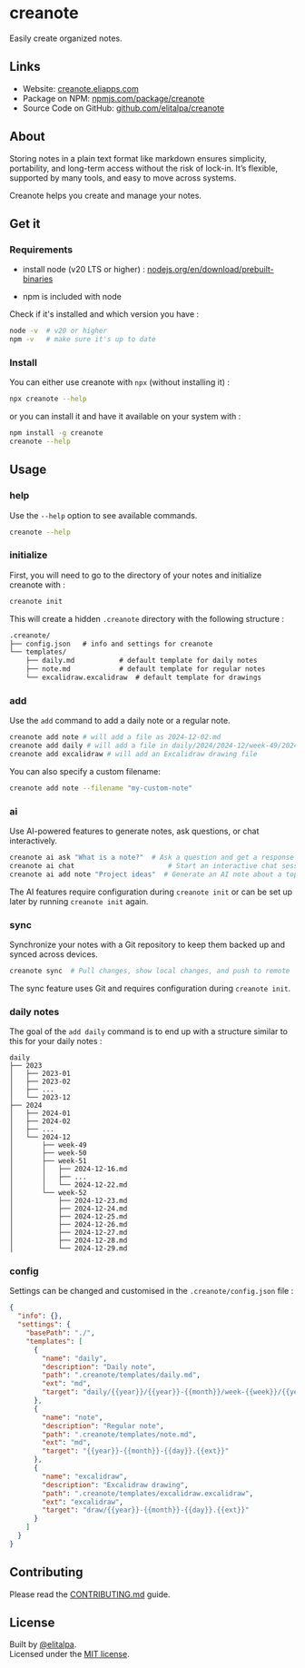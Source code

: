 # creanote

Easily create organized notes.

## Links

- Website: [creanote.eliapps.com](https://creanote.eliapps.com/)
- Package on NPM: [npmjs.com/package/creanote](https://www.npmjs.com/package/creanote)
- Source Code on GitHub: [github.com/elitalpa/creanote](https://github.com/elitalpa/creanote#readme)

## About

Storing notes in a plain text format like markdown ensures simplicity, portability, and long-term access without the risk of lock-in. It’s flexible, supported by many tools, and easy to move across systems.

Creanote helps you create and manage your notes.

## Get it

### Requirements

- install node (v20 LTS or higher) : [nodejs.org/en/download/prebuilt-binaries](https://nodejs.org/en/download/prebuilt-binaries)

- npm is included with node

Check if it's installed and which version you have :

```sh
node -v  # v20 or higher
npm -v   # make sure it's up to date
```

### Install

You can either use creanote with `npx` (without installing it) :

```sh
npx creanote --help
```

or you can install it and have it available on your system with :

```sh
npm install -g creanote
creanote --help
```

## Usage

### help

Use the `--help` option to see available commands.

```sh
creanote --help
```

### initialize

First, you will need to go to the directory of your notes and initialize creanote with :

```sh
creanote init
```

This will create a hidden `.creanote` directory with the following structure :

```txt
.creanote/
├── config.json   # info and settings for creanote
└── templates/
    ├── daily.md           # default template for daily notes
    ├── note.md            # default template for regular notes
    └── excalidraw.excalidraw  # default template for drawings
```

### add

Use the `add` command to add a daily note or a regular note.

```sh
creanote add note # will add a file as 2024-12-02.md
creanote add daily # will add a file in daily/2024/2024-12/week-49/2024-12-02.md
creanote add excalidraw # will add an Excalidraw drawing file
```

You can also specify a custom filename:

```sh
creanote add note --filename "my-custom-note"
```

### ai

Use AI-powered features to generate notes, ask questions, or chat interactively.

```sh
creanote ai ask "What is a note?"  # Ask a question and get a response
creanote ai chat                       # Start an interactive chat session
creanote ai add note "Project ideas"  # Generate an AI note about a topic
```

The AI features require configuration during `creanote init` or can be set up later by running `creanote init` again.

### sync

Synchronize your notes with a Git repository to keep them backed up and synced across devices.

```sh
creanote sync  # Pull changes, show local changes, and push to remote
```

The sync feature uses Git and requires configuration during `creanote init`.

### daily notes

The goal of the `add daily` command is to end up with a structure similar to this for your daily notes :

```
daily
├── 2023
│   ├── 2023-01
│   ├── 2023-02
│   ├── ...
│   └── 2023-12
├── 2024
│   ├── 2024-01
│   ├── 2024-02
│   ├── ...
│   └── 2024-12
│       ├── week-49
│       ├── week-50
│       ├── week-51
│       │   ├── 2024-12-16.md
│       │   ├── ...
│       │   └── 2024-12-22.md
│       └── week-52
│           ├── 2024-12-23.md
│           ├── 2024-12-24.md
│           ├── 2024-12-25.md
│           ├── 2024-12-26.md
│           ├── 2024-12-27.md
│           ├── 2024-12-28.md
│           └── 2024-12-29.md
```

### config

Settings can be changed and customised in the `.creanote/config.json` file :

```json
{
  "info": {},
  "settings": {
    "basePath": "./",
    "templates": [
      {
        "name": "daily",
        "description": "Daily note",
        "path": ".creanote/templates/daily.md",
        "ext": "md",
        "target": "daily/{{year}}/{{year}}-{{month}}/week-{{week}}/{{year}}-{{month}}-{{day}}.{{ext}}"
      },
      {
        "name": "note",
        "description": "Regular note",
        "path": ".creanote/templates/note.md",
        "ext": "md",
        "target": "{{year}}-{{month}}-{{day}}.{{ext}}"
      },
      {
        "name": "excalidraw",
        "description": "Excalidraw drawing",
        "path": ".creanote/templates/excalidraw.excalidraw",
        "ext": "excalidraw",
        "target": "draw/{{year}}-{{month}}-{{day}}.{{ext}}"
      }
    ]
  }
}
```

## Contributing

Please read the [CONTRIBUTING.md](CONTRIBUTING.md) guide.

## License

Built by [@elitalpa](https://github.com/elitalpa).  
Licensed under the [MIT license](./LICENSE).
